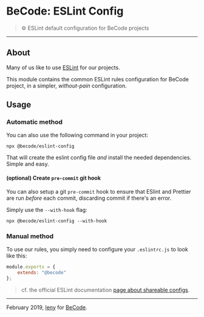 # BeCode: ESLint Config

> ⚙️ ESLint default configuration for BeCode projects

* * *

## About

Many of us like to use [ESLint](https://eslint.org) for our projects.

This module contains the common ESLint rules configuration for BeCode project, in a simpler, *without-pain* configuration.

## Usage

### Automatic method

You can also use the following command in your project:

	npx @becode/eslint-config
	
That will create the eslint config file *and* install the needed dependencies.  
Simple and easy.

#### (optional) Create `pre-commit` git hook

You can also setup a git `pre-commit` hook to ensure that ESlint and Prettier are run *before* each commit, discarding commit if there's an error.

Simply use the `--with-hook` flag: 

	npx @becode/eslint-config --with-hook

### Manual method

To use our rules, you simply need to configure your `.eslintrc.js` to look like this:

```javascript
module.exports = {
	extends: "@becode"
};
```

> cf. the official ESLint documentation [page about shareable configs](https://eslint.org/docs/developer-guide/shareable-configs#using-a-shareable-config).

* * *

February 2019, [leny](https://github.com/leny) for [BeCode](https://becode.org).
